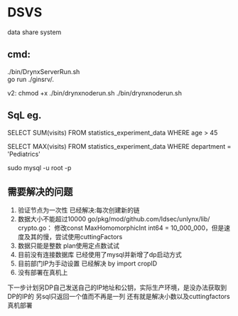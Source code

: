 # DSVS
data share system


## cmd:
./bin/DrynxServerRun.sh  
go run ./ginsrv/.

v2:
chmod +x ./bin/drynxnoderun.sh
./bin/drynxnoderun.sh


## SqL eg.
SELECT SUM(visits) FROM statistics_experiment_data WHERE age > 45

SELECT MAX(visits) FROM statistics_experiment_data WHERE department = 'Pediatrics'

sudo mysql -u root -p

## 需要解决的问题
1. 验证节点为一次性  已经解决:每次创建新的链
2. 数据大小不能超过10000  go/pkg/mod/github.com/ldsec/unlynx/lib/ crypto.go： 修改const MaxHomomorphicInt int64 = 10_000_000，但是速度及其的慢，尝试使用cuttingFactors
3. 数据只能是整数          plan使用定点数试试
4. 目前没有连接数据库       已经使用了mysql并新增了dp启动方式
5. 目前部门IP为手动设置     已经解决 by import cropID
6. 没有部署在真机上

下一步计划另DP自己发送自己的IP地址和公钥，实际生产环境，是没办法获取到DP的IP的
另sql只返回一个值而不再是一列
还有就是解决小数以及cuttingfactors
真机部署

